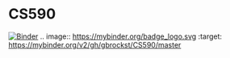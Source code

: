# CS590
[![Binder](https://mybinder.org/badge_logo.svg)](https://mybinder.org/v2/gh/gbrockst/CS590/master)
.. image:: https://mybinder.org/badge_logo.svg
 :target: https://mybinder.org/v2/gh/gbrockst/CS590/master
